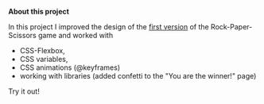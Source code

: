 **About this project**

In this project I improved the design of the [first version](https://github.com/susi189/rock-paper-scissors) of the Rock-Paper-Scissors game and worked with

- CSS-Flexbox,
- CSS variables,
- CSS animations (@keyframes)
- working with libraries (added confetti to the "You are the winner!" page)

Try it out!
